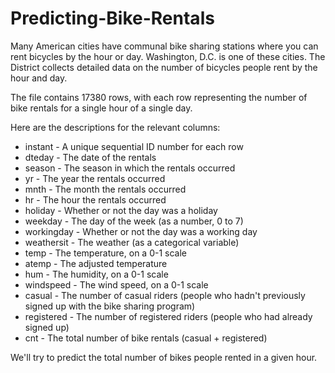 # Predicting-Bike-Rentals
Many American cities have communal bike sharing stations where you can rent bicycles by the hour or day. Washington, D.C. is one of these cities. The District collects detailed data on the number of bicycles people rent by the hour and day.

The file contains 17380 rows, with each row representing the number of bike rentals for a single hour of a single day. 

Here are the descriptions for the relevant columns:

- instant - A unique sequential ID number for each row
- dteday - The date of the rentals
- season - The season in which the rentals occurred
- yr - The year the rentals occurred
- mnth - The month the rentals occurred
- hr - The hour the rentals occurred
- holiday - Whether or not the day was a holiday
- weekday - The day of the week (as a number, 0 to 7)
- workingday - Whether or not the day was a working day
- weathersit - The weather (as a categorical variable)
- temp - The temperature, on a 0-1 scale
- atemp - The adjusted temperature
- hum - The humidity, on a 0-1 scale
- windspeed - The wind speed, on a 0-1 scale
- casual - The number of casual riders (people who hadn't previously signed up with the bike sharing program)
- registered - The number of registered riders (people who had already signed up)
- cnt - The total number of bike rentals (casual + registered)

We'll try to predict the total number of bikes people rented in a given hour.
